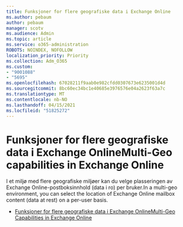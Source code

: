 ```yaml
---
title: Funksjoner for flere geografiske data i Exchange Online
ms.author: pebaum
author: pebaum
manager: scotv
ms.audience: Admin
ms.topic: article
ms.service: o365-administration
ROBOTS: NOINDEX, NOFOLLOW
localization_priority: Priority
ms.collection: Adm_O365
ms.custom:
- "9001088"
- "5695"
ms.openlocfilehash: 67028211f9aab0e982cfdd0307673e6235001d4d
ms.sourcegitcommit: 8bc60ec34bc1e40685e3976576e04a2623f63a7c
ms.translationtype: MT
ms.contentlocale: nb-NO
ms.lasthandoff: 04/15/2021
ms.locfileid: "51825272"
---
```

# <a name="multi-geo-capabilities-in-exchange-online"></a><span data-ttu-id="4d30c-102">Funksjoner for flere geografiske data i Exchange Online</span><span class="sxs-lookup"><span data-stu-id="4d30c-102">Multi-Geo capabilities in Exchange Online</span></span>

<span data-ttu-id="4d30c-103">I et miljø med flere geografiske miljøer kan du velge plasseringen av Exchange Online-postboksinnhold (data i ro) per bruker.</span><span class="sxs-lookup"><span data-stu-id="4d30c-103">In a multi-geo environment, you can select the location of Exchange Online mailbox content (data at rest) on a per-user basis.</span></span>
- [<span data-ttu-id="4d30c-104">Funksjoner for flere geografiske data i Exchange Online</span><span class="sxs-lookup"><span data-stu-id="4d30c-104">Multi-Geo Capabilities in Exchange Online</span></span>](https://docs.microsoft.com/office365/enterprise/multi-geo-capabilities-in-exchange-online)
